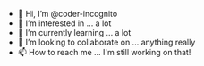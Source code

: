 - 👋 Hi, I’m @coder-incognito
- 👀 I’m interested in ... a lot
- 🌱 I’m currently learning ... a lot
- 💞️ I’m looking to collaborate on ... anything really
- 📫 How to reach me ... I'm still working on that!

<!---
coder-incognito/coder-incognito is a ✨ special ✨ repository because its `README.md` (this file) appears on your GitHub profile.
You can click the Preview link to take a look at your changes.
--->
